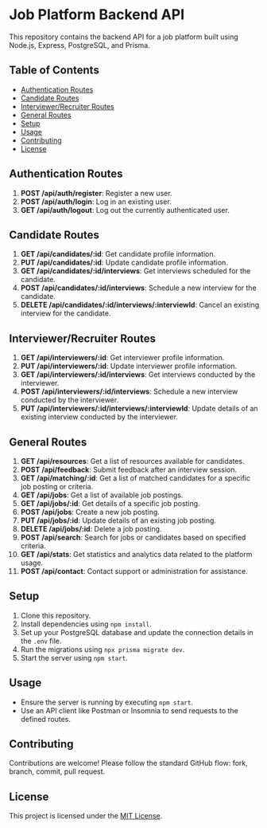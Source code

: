 # Job Platform Backend API

This repository contains the backend API for a job platform built using Node.js, Express, PostgreSQL, and Prisma.

## Table of Contents

- [Authentication Routes](#authentication-routes)
- [Candidate Routes](#candidate-routes)
- [Interviewer/Recruiter Routes](#interviewerrecruiter-routes)
- [General Routes](#general-routes)
- [Setup](#setup)
- [Usage](#usage)
- [Contributing](#contributing)
- [License](#license)

## Authentication Routes

1. **POST /api/auth/register**: Register a new user.
2. **POST /api/auth/login**: Log in an existing user.
3. **GET /api/auth/logout**: Log out the currently authenticated user.

## Candidate Routes

1. **GET /api/candidates/:id**: Get candidate profile information.
2. **PUT /api/candidates/:id**: Update candidate profile information.
3. **GET /api/candidates/:id/interviews**: Get interviews scheduled for the candidate.
4. **POST /api/candidates/:id/interviews**: Schedule a new interview for the candidate.
5. **DELETE /api/candidates/:id/interviews/:interviewId**: Cancel an existing interview for the candidate.

## Interviewer/Recruiter Routes

1. **GET /api/interviewers/:id**: Get interviewer profile information.
2. **PUT /api/interviewers/:id**: Update interviewer profile information.
3. **GET /api/interviewers/:id/interviews**: Get interviews conducted by the interviewer.
4. **POST /api/interviewers/:id/interviews**: Schedule a new interview conducted by the interviewer.
5. **PUT /api/interviewers/:id/interviews/:interviewId**: Update details of an existing interview conducted by the interviewer.

## General Routes

1. **GET /api/resources**: Get a list of resources available for candidates.
2. **POST /api/feedback**: Submit feedback after an interview session.
3. **GET /api/matching/:id**: Get a list of matched candidates for a specific job posting or criteria.
4. **GET /api/jobs**: Get a list of available job postings.
5. **GET /api/jobs/:id**: Get details of a specific job posting.
6. **POST /api/jobs**: Create a new job posting.
7. **PUT /api/jobs/:id**: Update details of an existing job posting.
8. **DELETE /api/jobs/:id**: Delete a job posting.
9. **POST /api/search**: Search for jobs or candidates based on specified criteria.
10. **GET /api/stats**: Get statistics and analytics data related to the platform usage.
11. **POST /api/contact**: Contact support or administration for assistance.

## Setup

1. Clone this repository.
2. Install dependencies using `npm install`.
3. Set up your PostgreSQL database and update the connection details in the `.env` file.
4. Run the migrations using `npx prisma migrate dev`.
5. Start the server using `npm start`.

## Usage

- Ensure the server is running by executing `npm start`.
- Use an API client like Postman or Insomnia to send requests to the defined routes.

## Contributing

Contributions are welcome! Please follow the standard GitHub flow: fork, branch, commit, pull request.

## License

This project is licensed under the [MIT License](LICENSE).

